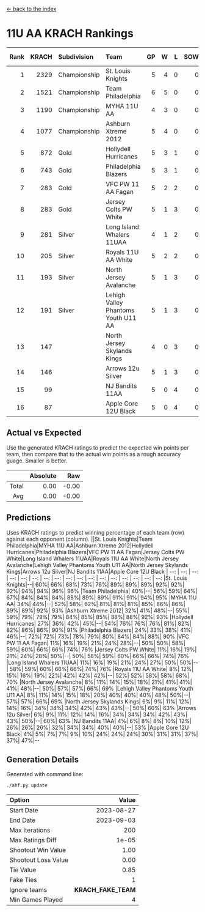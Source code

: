 [<- back to the index](readme.md)
# 11U AA KRACH Rankings
Rank|KRACH|Subdivision|Team|GP|W|L|SOW|SOL|T|SoS|Exp Wins|Win Diff
---:|---:|:---|:---|---:|---:|---:|---:|---:|---:|---:|---:|---:
1|2329|Championship|St. Louis Knights|5|4|0|0|0|1|449|4.8|-0.0
2|1521|Championship|Team Philadelphia|6|5|0|0|0|1|211|5.9|0.0
3|1190|Championship|MYHA 11U AA|4|3|0|0|0|1|254|3.9|0.0
4|1077|Championship|Ashburn Xtreme 2012|5|4|0|0|0|1|176|4.9|0.0
5|872|Gold|Hollydell Hurricanes|5|3|1|0|0|1|679|3.8|-0.0
6|743|Gold|Philadelphia Blazers|5|3|1|0|0|1|639|3.8|-0.0
7|283|Gold|VFC PW 11 AA Fagan|5|2|2|0|0|1|414|2.9|0.0
8|283|Gold|Jersey Colts PW White|5|1|3|0|0|1|844|1.9|0.0
9|281|Silver|Long Island Whalers 11UAA|4|1|2|0|0|1|543|1.8|-0.0
10|205|Silver|Royals 11U AA White|5|2|2|0|0|1|212|2.9|0.0
11|193|Silver|North Jersey Avalanche|5|1|3|0|0|1|670|1.9|0.0
12|191|Silver|Lehigh Valley Phantoms Youth U11 AA|5|1|3|0|0|1|908|1.8|-0.0
13|147||North Jersey Skylands Kings|4|0|3|0|0|1|956|0.9|0.0
14|146||Arrows 12u Silver|5|1|3|0|0|1|355|1.9|0.0
15|99||NJ Bandits 11AA|5|0|4|0|0|1|885|0.9|0.0
16|87||Apple Core 12U Black|5|0|4|0|0|1|941|0.9|0.0

## Actual vs Expected
Use the generated KRACH ratings to predict the expected win points per team, then compare that to the actual win points as a rough accuracy guage. Smaller is better.

||Absolute|Raw
|---:|---:|---:
|Total|0.00|-0.00
|Avg|0.00|-0.00

## Predictions
Uses KRACH ratings to predict winning percentage of each team (row) against each opponent (column).
||St. Louis Knights|Team Philadelphia|MYHA 11U AA|Ashburn Xtreme 2012|Hollydell Hurricanes|Philadelphia Blazers|VFC PW 11 AA Fagan|Jersey Colts PW White|Long Island Whalers 11UAA|Royals 11U AA White|North Jersey Avalanche|Lehigh Valley Phantoms Youth U11 AA|North Jersey Skylands Kings|Arrows 12u Silver|NJ Bandits 11AA|Apple Core 12U Black
| --: | --: | --: | --: | --: | --: | --: | --: | --: | --: | --: | --: | --: | --: | --: | --: | --: 
|St. Louis Knights|--| 60%| 66%| 68%| 73%| 76%| 89%| 89%| 89%| 92%| 92%| 92%| 94%| 94%| 96%| 96%
|Team Philadelphia| 40%|--| 56%| 59%| 64%| 67%| 84%| 84%| 84%| 88%| 89%| 89%| 91%| 91%| 94%| 95%
|MYHA 11U AA| 34%| 44%|--| 52%| 58%| 62%| 81%| 81%| 81%| 85%| 86%| 86%| 89%| 89%| 92%| 93%
|Ashburn Xtreme 2012| 32%| 41%| 48%|--| 55%| 59%| 79%| 79%| 79%| 84%| 85%| 85%| 88%| 88%| 92%| 93%
|Hollydell Hurricanes| 27%| 36%| 42%| 45%|--| 54%| 76%| 76%| 76%| 81%| 82%| 82%| 86%| 86%| 90%| 91%
|Philadelphia Blazers| 24%| 33%| 38%| 41%| 46%|--| 72%| 72%| 73%| 78%| 79%| 80%| 84%| 84%| 88%| 90%
|VFC PW 11 AA Fagan| 11%| 16%| 19%| 21%| 24%| 28%|--| 50%| 50%| 58%| 59%| 60%| 66%| 66%| 74%| 76%
|Jersey Colts PW White| 11%| 16%| 19%| 21%| 24%| 28%| 50%|--| 50%| 58%| 59%| 60%| 66%| 66%| 74%| 76%
|Long Island Whalers 11UAA| 11%| 16%| 19%| 21%| 24%| 27%| 50%| 50%|--| 58%| 59%| 60%| 66%| 66%| 74%| 76%
|Royals 11U AA White|  8%| 12%| 15%| 16%| 19%| 22%| 42%| 42%| 42%|--| 52%| 52%| 58%| 58%| 68%| 70%
|North Jersey Avalanche|  8%| 11%| 14%| 15%| 18%| 21%| 41%| 41%| 41%| 48%|--| 50%| 57%| 57%| 66%| 69%
|Lehigh Valley Phantoms Youth U11 AA|  8%| 11%| 14%| 15%| 18%| 20%| 40%| 40%| 40%| 48%| 50%|--| 57%| 57%| 66%| 69%
|North Jersey Skylands Kings|  6%|  9%| 11%| 12%| 14%| 16%| 34%| 34%| 34%| 42%| 43%| 43%|--| 50%| 60%| 63%
|Arrows 12u Silver|  6%|  9%| 11%| 12%| 14%| 16%| 34%| 34%| 34%| 42%| 43%| 43%| 50%|--| 60%| 63%
|NJ Bandits 11AA|  4%|  6%|  8%|  8%| 10%| 12%| 26%| 26%| 26%| 32%| 34%| 34%| 40%| 40%|--| 53%
|Apple Core 12U Black|  4%|  5%|  7%|  7%|  9%| 10%| 24%| 24%| 24%| 30%| 31%| 31%| 37%| 37%| 47%|--

## Generation Details

Generated with command line:
```
./ahf.py update
```

| Option | Value |
| :----- | ----: |
| Start Date | 2023-08-27 |
| End Date | 2023-09-03 |
| Max Iterations | 200 |
| Max Ratings Diff | 1e-05 |
| Shootout Win Value | 1.00 |
| Shootout Loss Value | 0.00 |
| Tie Value | 0.85 |
| Fake Ties | 1 |
| Ignore teams | __KRACH_FAKE_TEAM__ |
| Min Games Played | 4 |

